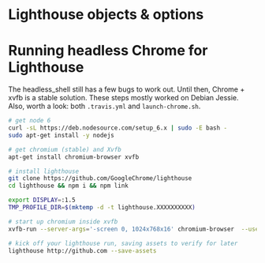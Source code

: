 # Lighthouse objects & options



# Running headless Chrome for Lighthouse

The headless_shell still has a few bugs to work out. Until then, Chrome + xvfb is a stable solution.
These steps mostly worked on Debian Jessie. Also, worth a look: both `.travis.yml` and `launch-chrome.sh`.

```sh
# get node 6
curl -sL https://deb.nodesource.com/setup_6.x | sudo -E bash -
sudo apt-get install -y nodejs

# get chromium (stable) and Xvfb
apt-get install chromium-browser xvfb

# install lighthouse
git clone https://github.com/GoogleChrome/lighthouse
cd lighthouse && npm i && npm link
```

```sh
export DISPLAY=:1.5
TMP_PROFILE_DIR=$(mktemp -d -t lighthouse.XXXXXXXXXX)

# start up chromium inside xvfb
xvfb-run --server-args='-screen 0, 1024x768x16' chromium-browser  --user-data-dir=$TMP_PROFILE_DIR --start-maximized --no-first-run --remote-debugging-port=9222 "about:blank"

# kick off your lighthouse run, saving assets to verify for later
lighthouse http://github.com --save-assets
```
